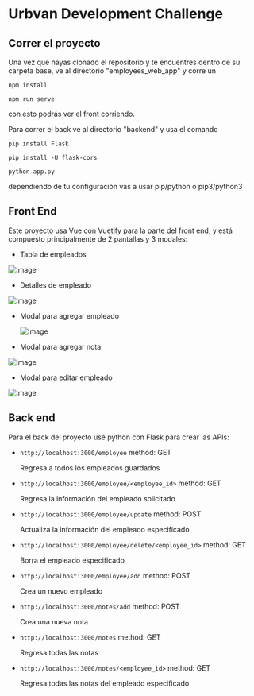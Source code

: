 # Urbvan Development Challenge

## Correr el proyecto

Una vez que hayas clonado el repositorio y te encuentres dentro de su carpeta base, ve al directorio "employees_web_app" y corre un 

`npm install`

`npm run serve`

con esto podrás ver el front corriendo. 

Para correr el back ve al directorio "backend" y usa el comando

`pip install Flask`

`pip install -U flask-cors`

`python app.py`

dependiendo de tu configuración vas a usar pip/python o pip3/python3

## Front End

Este proyecto usa Vue con Vuetify para la parte del front end, y está compuesto principalmente de 2 pantallas y 3 modales:

- Tabla de empleados

![image](https://user-images.githubusercontent.com/37568592/138820360-7928bc99-e129-4e59-aa8d-d2be0bd7a207.png)

- Detalles de empleado

![image](https://user-images.githubusercontent.com/37568592/138820468-9f2ea8f8-e0d5-40af-ac6b-b8809e5ae0fc.png)

- Modal para agregar empleado

  ![image](https://user-images.githubusercontent.com/37568592/138820258-7d5b6fdc-b9f4-46a4-be9d-7c01ab4b286e.png)

- Modal para agregar nota

![image](https://user-images.githubusercontent.com/37568592/138820432-87600944-a3ce-46c9-8d1d-28f31698d96a.png)

- Modal para editar empleado

![image](https://user-images.githubusercontent.com/37568592/138820677-a1bc8b85-54c7-4622-8064-5f78ea071fdc.png)

## Back end

Para el back del proyecto usé python con Flask para crear las APIs:

- `http://localhost:3000/employee` method: GET
   
   Regresa a todos los empleados guardados
   
- `http://localhost:3000/employee/<employee_id>` method: GET
   
   Regresa la información del empleado solicitado
   
- `http://localhost:3000/employee/update` method: POST
   
   Actualiza la información del empleado especificado
   
- `http://localhost:3000/employee/delete/<employee_id>` method: GET
   
   Borra el empleado especificado
   
- `http://localhost:3000/employee/add` method: POST
   
   Crea un nuevo empleado
   
- `http://localhost:3000/notes/add` method: POST
   
   Crea una nueva nota
   
- `http://localhost:3000/notes` method: GET
   
   Regresa todas las notas 
   
- `http://localhost:3000/notes/<employee_id>` method: GET
   
   Regresa todas las notas del empleado especificado
   
